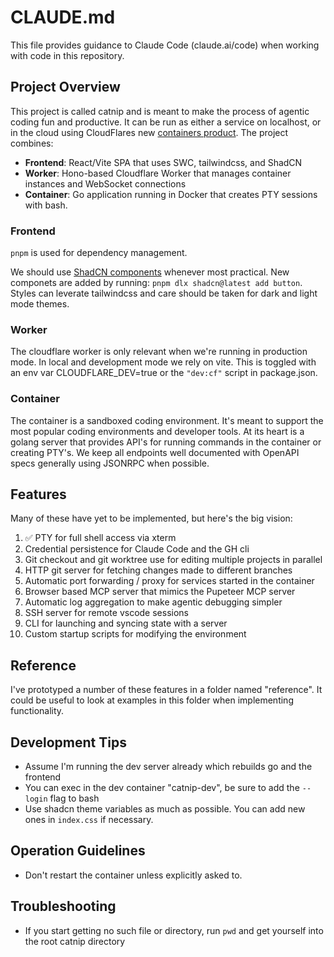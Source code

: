 # CLAUDE.md

This file provides guidance to Claude Code (claude.ai/code) when working with code in this repository.

## Project Overview

This project is called catnip and is meant to make the process of agentic coding fun and productive. It can be run as either a service on localhost, or in the cloud using CloudFlares
new [containers product](https://developers.cloudflare.com/containers). The project combines:

- **Frontend**: React/Vite SPA that uses SWC, tailwindcss, and ShadCN
- **Worker**: Hono-based Cloudflare Worker that manages container instances and WebSocket connections
- **Container**: Go application running in Docker that creates PTY sessions with bash.

### Frontend

`pnpm` is used for dependency management.

We should use [ShadCN components](https://ui.shadcn.com/docs/components) whenever most practical. New componets are added by running: `pnpm dlx shadcn@latest add button`. Styles can leverate tailwindcss and care should be taken for dark and light mode themes.

### Worker

The cloudflare worker is only relevant when we're running in production mode. In local and development mode we rely on vite. This is toggled with an env var CLOUDFLARE_DEV=true or the `"dev:cf"` script in package.json.

### Container

The container is a sandboxed coding environment. It's meant to support the most popular coding environments and developer tools. At its heart is a golang server that provides API's for running commands in the container or creating PTY's. We keep all endpoints well documented with OpenAPI specs generally using JSONRPC when possible.

## Features

Many of these have yet to be implemented, but here's the big vision:

1. ✅ PTY for full shell access via xterm
2. Credential persistence for Claude Code and the GH cli
3. Git checkout and git worktree use for editing multiple projects in parallel
4. HTTP git server for fetching changes made to different branches
5. Automatic port forwarding / proxy for services started in the container
6. Browser based MCP server that mimics the Pupeteer MCP server
7. Automatic log aggregation to make agentic debugging simpler
8. SSH server for remote vscode sessions
9. CLI for launching and syncing state with a server
10. Custom startup scripts for modifying the environment

## Reference

I've prototyped a number of these features in a folder named "reference". It could be useful to look at examples in this folder when implementing functionality.

## Development Tips

- Assume I'm running the dev server already which rebuilds go and the frontend
- You can exec in the dev container "catnip-dev", be sure to add the `--login` flag to bash
- Use shadcn theme variables as much as possible. You can add new ones in `index.css` if necessary.

## Operation Guidelines

- Don't restart the container unless explicitly asked to.

## Troubleshooting

- If you start getting no such file or directory, run `pwd` and get yourself into the root catnip directory